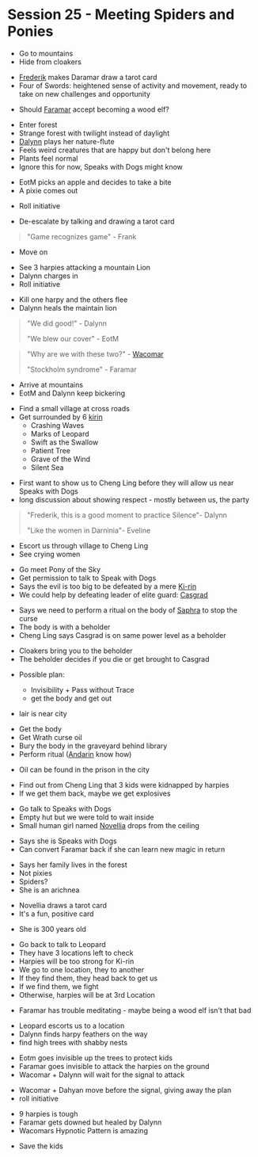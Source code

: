 # Session 25 - Meeting Spiders and Ponies

- Go to mountains
- Hide from cloakers

+ [Frederik](https://bookstack.hemels.me/books/Darninia/page/eye-of-the-mountain) makes Daramar draw a tarot card
+ Four of Swords: heightened sense of activity and movement, ready to take on new challenges and opportunity

- Should [Faramar](https://bookstack.hemels.me/books/Darninia/page/faramar-illitris) accept becoming a wood elf?

+ Enter forest
+ Strange forest with twilight instead of daylight
+ [Dalynn](https://bookstack.hemels.me/books/Darninia/page/dalynn-lathrana) plays her nature-flute
+ Feels weird creatures that are happy but don't belong here
+ Plants feel normal
+ Ignore this for now, Speaks with Dogs might know

- EotM picks an apple and decides to take a bite
- A pixie comes out

+ Roll initiative

- De-escalate by talking and drawing a tarot card

> "Game recognizes game" - Frank

- Move on

+ See 3 harpies attacking a mountain Lion
+ Dalynn charges in
+ Roll initiative

- Kill one harpy and the others flee
- Dalynn heals the maintain lion

> "We did good!" - Dalynn
>
> "We blew our cover" - EotM

> "Why are we with these two?" - [Wacomar](https://bookstack.hemels.me/books/Darninia/page/wacomar-illitris)
>
> "Stockholm syndrome" - Faramar

- Arrive at mountains
- EotM and Dalynn keep bickering

+ Find a small village at cross roads
+ Get surrounded by 6 [kirin](https://bookstack.hemels.me/books/Darninia/page/imnahofo-sgoma#Ki-Rin%20Village)
    - Crashing Waves
    - Marks of Leopard
    - Swift as the Swallow
    - Patient Tree
    - Grave of the Wind
    - Silent Sea

- First want to show us to Cheng Ling before they will allow us near Speaks with Dogs
- long discussion about showing respect - mostly between us, the party

> "Frederik, this is a good moment to practice Silence"- Dalynn
>
> "Like the women in Darninia"- Eveline

- Escort us through village to Cheng Ling
- See crying women

+ Go meet Pony of the Sky
+ Get permission to talk to Speak with Dogs
+ Says the evil is too big to be defeated by a mere [Ki-rin](https://bookstack.hemels.me/books/Darninia/page/imnahofo-sgoma#Ki-Rin%20Village)
+ We could help by defeating leader of elite guard: [Casgrad](https://bookstack.hemels.me/books/Darninia/page/imnahofo-sgoma#Casgrads%20Lair)

- Says we need to perform a ritual on the body of [Saphra](https://bookstack.hemels.me/books/Darninia/page/imnahofo-sgoma#Hofo%20Sgoma) to stop the curse
- The body is with a beholder
- Cheng Ling says Casgrad is on same power level as a beholder

+ Cloakers bring you to the beholder
+ The beholder decides if you die or get brought to Casgrad

- Possible plan:
    - Invisibility + Pass without Trace
    - get the body and get out

- lair is near city

+ Get the body
+ Get Wrath curse oil
+ Bury the body in the graveyard behind library
+ Perform ritual ([Andarin](https://bookstack.hemels.me/books/Darninia/page/the-andarin) know how)

- Oil can be found in the prison in the city

+ Find out from Cheng Ling that 3 kids were kidnapped by harpies
+ If we get them back, maybe we get explosives

- Go talk to Speaks with Dogs
- Empty hut but we were told to wait inside
- Small human girl named [Novellia](https://bookstack.hemels.me/books/Darninia/page/imnahofo-sgoma#Ki-Rin%20Village) drops from the ceiling

+ Says she is Speaks with Dogs
+ Can convert Faramar back if she can learn new magic in return

- Says her family lives in the forest
- Not pixies
- Spiders?
- She is an arichnea

+ Novellia draws a tarot card
+ It's a fun, positive card

- She is 300 years old

+ Go back to talk to Leopard
+ They have 3 locations left to check
+ Harpies will be too strong for Ki-rin
+ We go to one location, they to another
+ If they find them, they head back to get us
+ If we find them, we fight
+ Otherwise, harpies will be at 3rd Location

- Faramar has trouble meditating - maybe being a wood elf isn't that bad

+ Leopard escorts us to a location
+ Dalynn finds harpy feathers on the way
+ find high trees with shabby nests

- Eotm goes invisible up the trees to protect kids
- Faramar goes invisible to attack the harpies on the ground
- Wacomar + Dalynn will wait for the signal to attack

+ Wacomar + Dahyan move before the signal, giving away the plan
+ roll initiative

- 9 harpies is tough
- Faramar gets downed but healed by Dalynn
- Wacomars Hypnotic Pattern is amazing

+ Save the kids
